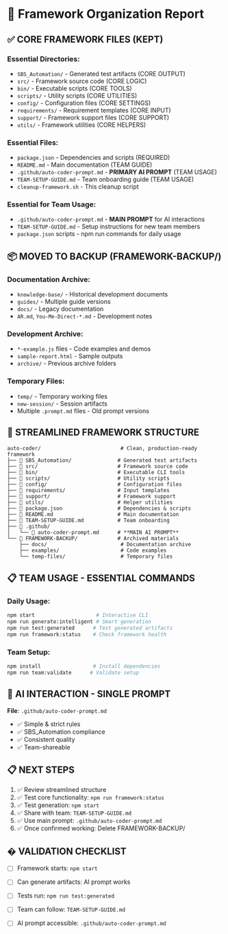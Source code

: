 # 🚀 Framework Organization Report

## ✅ **CORE FRAMEWORK FILES (KEPT)**

### Essential Directories:
- `SBS_Automation/` - Generated test artifacts (CORE OUTPUT)
- `src/` - Framework source code (CORE LOGIC)
- `bin/` - Executable scripts (CORE TOOLS) 
- `scripts/` - Utility scripts (CORE UTILITIES)
- `config/` - Configuration files (CORE SETTINGS)
- `requirements/` - Requirement templates (CORE INPUT)
- `support/` - Framework support files (CORE SUPPORT)
- `utils/` - Framework utilities (CORE HELPERS)

### Essential Files:
- `package.json` - Dependencies and scripts (REQUIRED)
- `README.md` - Main documentation (TEAM GUIDE)
- `.github/auto-coder-prompt.md` - **PRIMARY AI PROMPT** (TEAM USAGE)
- `TEAM-SETUP-GUIDE.md` - Team onboarding guide (TEAM USAGE)
- `cleanup-framework.sh` - This cleanup script

### Essential for Team Usage:
- `.github/auto-coder-prompt.md` - **MAIN PROMPT** for AI interactions
- `TEAM-SETUP-GUIDE.md` - Setup instructions for new team members
- `package.json` scripts - npm run commands for daily usage

## 📦 **MOVED TO BACKUP (FRAMEWORK-BACKUP/)**

### Documentation Archive:
- `knowledge-base/` - Historical development documents
- `guides/` - Multiple guide versions
- `docs/` - Legacy documentation
- `AR.md`, `You-Me-Direct-*.md` - Development notes

### Development Archive:
- `*-example.js` files - Code examples and demos
- `sample-report.html` - Sample outputs
- `archive/` - Previous archive folders

### Temporary Files:
- `temp/` - Temporary working files
- `new-session/` - Session artifacts
- Multiple `.prompt.md` files - Old prompt versions

## 🎯 **STREAMLINED FRAMEWORK STRUCTURE**

```
auto-coder/                          # Clean, production-ready framework
├── 📁 SBS_Automation/               # Generated test artifacts
├── 📁 src/                          # Framework source code  
├── 📁 bin/                          # Executable CLI tools
├── 📁 scripts/                      # Utility scripts
├── 📁 config/                       # Configuration files
├── 📁 requirements/                 # Input templates
├── 📁 support/                      # Framework support
├── 📁 utils/                        # Helper utilities
├── 📄 package.json                  # Dependencies & scripts
├── 📄 README.md                     # Main documentation
├── 📄 TEAM-SETUP-GUIDE.md           # Team onboarding
├── 📁 .github/
│   └── 📄 auto-coder-prompt.md      # **MAIN AI PROMPT**
└── 📁 FRAMEWORK-BACKUP/             # Archived materials
    ├── docs/                        # Documentation archive
    ├── examples/                    # Code examples
    └── temp-files/                  # Temporary files
```

## 📋 **TEAM USAGE - ESSENTIAL COMMANDS**

### Daily Usage:
```bash
npm start                    # Interactive CLI
npm run generate:intelligent # Smart generation
npm run test:generated      # Test generated artifacts
npm run framework:status    # Check framework health
```

### Team Setup:
```bash
npm install                 # Install dependencies
npm run team:validate      # Validate setup
```

## 🎯 **AI INTERACTION - SINGLE PROMPT**

**File**: `.github/auto-coder-prompt.md`
- ✅ Simple & strict rules
- ✅ SBS_Automation compliance
- ✅ Consistent quality
- ✅ Team-shareable

## 📋 **NEXT STEPS**

1. ✅ Review streamlined structure
2. ✅ Test core functionality: `npm run framework:status`
3. ✅ Test generation: `npm start`
4. ✅ Share with team: `TEAM-SETUP-GUIDE.md`
5. ✅ Use main prompt: `.github/auto-coder-prompt.md`
6. ✅ Once confirmed working: Delete FRAMEWORK-BACKUP/

## � **VALIDATION CHECKLIST**

- [ ] Framework starts: `npm start`
- [ ] Can generate artifacts: AI prompt works
- [ ] Tests run: `npm run test:generated`
- [ ] Team can follow: `TEAM-SETUP-GUIDE.md`
- [ ] AI prompt accessible: `.github/auto-coder-prompt.md`

